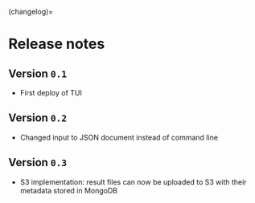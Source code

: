 (changelog)=
# Release notes

## Version `0.1`
* First deploy of TUI

## Version `0.2`
* Changed input to JSON document instead of command line

## Version `0.3`
* S3 implementation: result files can now be uploaded to S3 with their metadata stored in MongoDB